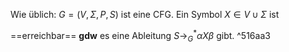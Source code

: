 Wie üblich: $G=(V, \Sigma, P, S)$ ist eine CFG.
Ein Symbol $X \in V \cup \Sigma$ ist

==erreichbar== **gdw** es eine Ableitung $S \rightarrow_G^* \alpha X \beta$ gibt. ^516aa3

